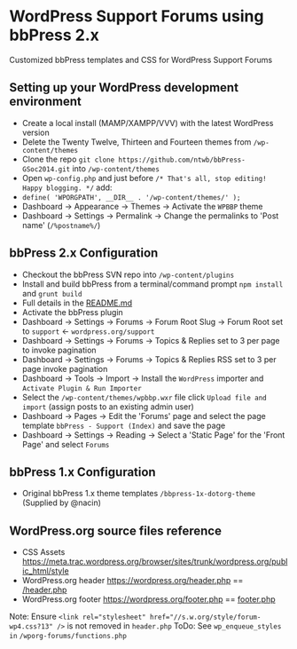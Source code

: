# WordPress Support Forums using bbPress 2.x

Customized bbPress templates and CSS for WordPress Support Forums

## Setting up your WordPress development environment

* Create a local install (MAMP/XAMPP/VVV) with the latest WordPress version
* Delete the Twenty Twelve, Thirteen and Fourteen themes from `/wp-content/themes`
* Clone the repo `git clone https://github.com/ntwb/bbPress-GSoc2014.git` into `/wp-content/themes`
* Open `wp-config.php` and just before `/* That's all, stop editing! Happy blogging. */` add:
 * `define( 'WPORGPATH', __DIR__ . '/wp-content/themes/' );`
* Dashboard -> Appearance -> Themes -> Activate the `WPBBP` theme
* Dashboard -> Settings -> Permalink  -> Change the permalinks to 'Post name' (`/%postname%/`)

## bbPress 2.x Configuration

* Checkout the bbPress SVN repo into `/wp-content/plugins`
* Install and build bbPress from a terminal/command prompt `npm install` and `grunt build`
 * Full details in the [README.md](https://github.com/ntwb/bbPress/blob/master/README.md)
* Activate the bbPress plugin
* Dashboard -> Settings -> Forums -> Forum Root Slug -> Forum Root set to `support` <- `wordpress.org/support`
* Dashboard -> Settings -> Forums -> Topics & Replies set to 3 per page to invoke pagination
* Dashboard -> Settings -> Forums -> Topics & Replies RSS set to 3 per page invoke pagination
* Dashboard -> Tools -> Import -> Install the `WordPress` importer and `Activate Plugin & Run Importer`
* Select the `/wp-content/themes/wpbbp.wxr` file click `Upload file and import` (assign posts to an existing admin user)
* Dashboard -> Pages -> Edit the 'Forums' page and select the page template `bbPress - Support (Index)` and save the page
* Dashboard -> Settings -> Reading  -> Select a 'Static Page' for the 'Front Page' and select `Forums`

## bbPress 1.x Configuration

* Original bbPress 1.x theme templates `/bbpress-1x-dotorg-theme` (Supplied by @nacin)

## WordPress.org source files reference
* CSS Assets https://meta.trac.wordpress.org/browser/sites/trunk/wordpress.org/public_html/style
* WordPress.org header https://wordpress.org/header.php == [/header.php](https://github.com/ntwb/bbPress-GSoc2014/blob/master/header.php)
* WordPress.org footer https://wordpress.org/footer.php == [footer.php](https://github.com/ntwb/bbPress-GSoc2014/blob/master/footer.php)

Note: Ensure `<link rel="stylesheet" href="//s.w.org/style/forum-wp4.css?13" />` is not removed in `header.php`
ToDo: See `wp_enqueue_styles in` `/wporg-forums/functions.php`


